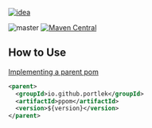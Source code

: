 [![idea](https://www.elegantobjects.org/intellij-idea.svg)](https://www.jetbrains.com/idea/)

![master](https://github.com/portlek/ppom/workflows/build/badge.svg)
[![Maven Central](https://img.shields.io/maven-central/v/io.github.portlek/ppom?label=version)](https://repo1.maven.org/maven2/io/github/portlek/ppom/)

## How to Use

[Implementing a parent pom](https://maven.apache.org/guides/introduction/introduction-to-the-pom.html)

```xml
<parent>
  <groupId>io.github.portlek</groupId>
  <artifactId>ppom</artifactId>
  <version>${version}</version>
</parent>
```
